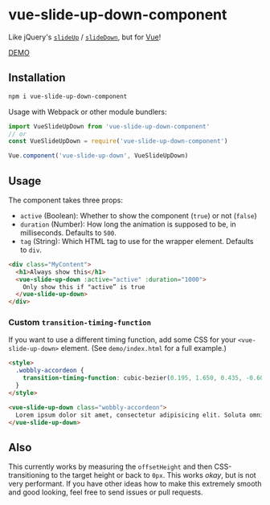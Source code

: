 # vue-slide-up-down-component

Like jQuery's [`slideUp`](http://api.jquery.com/slideup/) / [`slideDown`](http://api.jquery.com/slidedown/), but for [Vue](vuejs.org)!

[DEMO](https://jsfiddle.net/kahirokunn/qjyd6935/42)

## Installation

```sh
npm i vue-slide-up-down-component
```

Usage with Webpack or other module bundlers:

```js
import VueSlideUpDown from 'vue-slide-up-down-component'
// or
const VueSlideUpDown = require('vue-slide-up-down-component')

Vue.component('vue-slide-up-down', VueSlideUpDown)
```

## Usage

The component takes three props:

- `active` (Boolean): Whether to show the component (`true`) or not (`false`)
- `duration` (Number): How long the animation is supposed to be, in milliseconds. Defaults to `500`.
- `tag` (String): Which HTML tag to use for the wrapper element. Defaults to `div`.

```html
<div class="MyContent">
  <h1>Always show this</h1>
  <vue-slide-up-down :active="active" :duration="1000">
    Only show this if "active” is true
  </vue-slide-up-down>
</div>
```

### Custom `transition-timing-function`

If you want to use a different timing function, add some CSS for your `<vue-slide-up-down>` element. (See `demo/index.html` for a full example.)

```html
<style>
  .wobbly-accordeon {
    transition-timing-function: cubic-bezier(0.195, 1.650, 0.435, -0.600);
  }
</style>

<vue-slide-up-down class="wobbly-accordeon">
  Lorem ipsum dolor sit amet, consectetur adipisicing elit. Soluta omnis velit ab culpa, officia, unde nesciunt temporibus cum reiciendis distinctio.
</vue-slide-up-down>
```

## Also

This currently works by measuring the `offsetHeight` and then CSS-transitioning to the target height or back to `0px`. This works _okay_, but is not very performant. If you have other ideas how to make this extremely smooth and good looking, feel free to send issues or pull requests.
